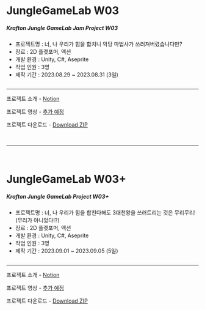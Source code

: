 # JungleGameLab W03  
##### Krafton Jungle GameLab Jam Project W03  
   
- 프로젝트명 : 너, 나 우리가 힘을 합치니 악당 마법사가 쓰러져버렸습니다만?
- 장르 : 2D 플랫포머, 액션
- 개발 환경 : Unity, C#, Aseprite  
- 작업 인원 : 3명
- 제작 기간 : 2023.08.29 ~ 2023.08.31 (3일)
  
![]()  

---
프로젝트 소개 - [Notion](https://pickle-orchestra-70c.notion.site/W03_3-_-6e6b4b75f12a49a2a296fba86392e40f?pvs=4)  

프로젝트 영상 - [추가 예정]()  

프로젝트 다운로드 - [Download ZIP]()   

<br/>   

---   

<br/>   


# JungleGameLab W03+  
##### Krafton Jungle GameLab Project W03+  
   
- 프로젝트명 : 너, 나 우리가 힘을 합친다해도 3대천왕을 쓰러트리는 것은 무리무리!(무리가 아니었다!?)
- 장르 : 2D 플랫포머, 액션
- 개발 환경 : Unity, C#, Aseprite  
- 작업 인원 : 3명
- 제작 기간 : 2023.09.01 ~ 2023.09.05 (5일)
  
![]()  

---
프로젝트 소개 - [Notion](https://pickle-orchestra-70c.notion.site/W03-_3-_-612d4f3d7f19401fa5a48cbf5e3f0345?pvs=4)  

프로젝트 영상 - [추가 예정]()  

프로젝트 다운로드 - [Download ZIP]()
